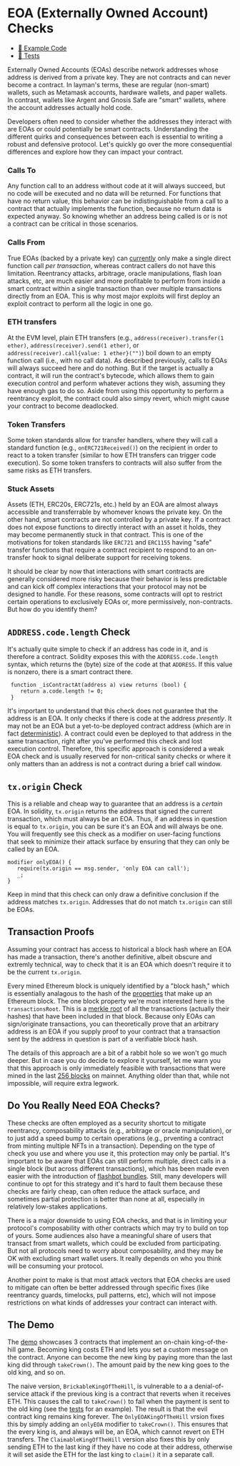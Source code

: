 # EOA (Externally Owned Account) Checks
- [📜 Example Code](./KingOfTheHill.sol)
- [🐞 Tests](../../test/KingOfTheHill.t.sol)

Externally Owned Accounts (EOAs) describe network addresses whose address is derived from a private key. They are not contracts and can never become a contract. In layman's terms, these are regular (non-smart) wallets, such as Metamask accounts, hardware wallets, and paper wallets. In contrast, wallets like Argent and Gnosis Safe are "smart" wallets, where the account addresses actually hold code.

Developers often need to consider whether the addresses they interact with are EOAs or could potentially be smart contracts. Understanding the different quirks and consequences between each is essential to writing a robust and defensive protocol. Let's quickly go over the more consequential differences and explore how they can impact your contract.

### Calls To
Any function call to an address without code at it will always succeed, but no code will be executed and no data will be returned. For functions that have no return value, this behavior can be indistinguishable from a call to a contract that actually implements the function, because no return data is expected anyway. So knowing whether an address being called is or is not a contract can be critical in those scenarios.

### Calls From
True EOAs (backed by a private key) can [currently](https://eips.ethereum.org/EIPS/eip-3074) only make a single direct function call *per transaction*, whereas contract callers do not have this limitation. Reentrancy attacks, arbitrage, oracle manipulations, flash loan attacks, etc, are much easier and more profitable to perform from inside a smart contract within a single transaction than over multiple transactions directly from an EOA. This is why most major exploits will first deploy an exploit contract to perform all the logic in one go.

### ETH transfers
At the EVM level, plain ETH transfers (e.g., `address(receiver).transfer(1 ether)`, `address(receiver).send(1 ether)`, or `address(receiver).call{value: 1 ether}("")`) boil down to an empty function call (i.e., with no call data). As described previously, calls to EOAs will always succeed here and do nothing. But if the target is actually a contract, it will run the contract's bytecode, which allows them to gain execution control and perform whatever actions they wish, assuming they have enough gas to do so. Aside from using this opportunity to perform a reentrancy exploit, the contract could also simpy revert, which might cause your contract to become deadlocked.

### Token Transfers
Some token standards allow for transfer handlers, where they will call a standard function (e.g., `onERC721Received()`) on the recipient in order to react to a token transfer (similar to how ETH transfers can trigger code execution). So some token transfers to contracts will also suffer from the same risks as ETH transfers.

### Stuck Assets
Assets (ETH, ERC20s, ERC721s, etc.) held by an EOA are almost always accessible and transferrable by whomever knows the private key. On the other hand, smart contracts are not controlled by a private key. If a contract does not expose functions to directly interact with an asset it holds, they may become permanently stuck in that contract. This is one of the motivations for token standards like `ERC721` and `ERC1155` having "safe" transfer functions that require a contract recipient to respond to an on-transfer hook to signal deliberate support for receiving tokens.

It should be clear by now that interactions with smart contracts are generally considered more risky because their behavior is less predictable and can kick off complex interactions that your protocol may not be designed to handle. For these reasons, some contracts will opt to restrict certain operations to exclusively EOAs or, more permissively, non-contracts. But how do you identify them?

## `ADDRESS.code.length` Check
It's actually quite simple to check if an address has code in it, and is therefore a contract. Solidity exposes this with the `ADDRESS.code.length` syntax, which returns the (byte) size of the code at that `ADDRESS`. If this value is nonzero, there is a smart contract there.

```solidity
 function _isContractAt(address a) view returns (bool) {
    return a.code.length != 0;
 }
 ```

It's important to understand that this check does not guarantee that the address is an EOA. It only checks if there is code at the address *presently*. It may not be an EOA but a yet-to-be deployed contract address (which are in fact [deterministic](../factory-proofs/)). A contract could even be deployed to that address in the same transaction, right after you've performed this check and lost execution control. Therefore, this specific approach is considered a weak EOA check and is usually reserved for non-critical sanity checks or where it only matters than an address is not a contract during a brief call window.

 ## `tx.origin` Check
 This is a reliable and cheap way to guarantee that an address is a *certain* EOA. In solidity, `tx.origin` returns the address that signed the current transaction, which must always be an EOA. Thus, if an address in question is equal to `tx.origin`, you can be sure it's an EOA and will always be one. You will frequently see this check as a modifier on user-facing functions that seek to minimize their attack surface by ensuring that they can only be called by an EOA.
 
 ```solidity
 modifier onlyEOA() {
    require(tx.origin == msg.sender, 'only EOA can call');
    _;
 }
 ```
 
 Keep in mind that this check can only draw a definitive conclusion if the address matches `tx.origin`. Addresses that do not match `tx.origin` can still be EOAs.

 ## Transaction Proofs

 Assuming your contract has access to historical a block hash where an EOA has made a transaction, there's another definitive, albeit obscure and extremly technical, way to check that it is an EOA which doesn't require it to be the current `tx.origin`.

 Every mined Ethereum block is uniquely identified by a "block hash," which is essentially analagous to the hash of the [properties](https://ethereum.org/en/developers/docs/apis/json-rpc/#eth_getblockbyhash) that make up an Ethereum block. The one block property we're most interested here is the `transactionsRoot`. This is a [merkle root](../merkle-proofs/) of all the transactions (actually their hashes) that have been included in that block. Because only EOAs can sign/originate transactions, you can theoretically prove that an arbitrary address is an EOA if you supply proof to your contract that a transaction sent by the address in question is part of a verifiable block hash.
 
 The details of this approach are a bit of a rabbit hole so we won't go much deeper. But in case you do decide to explore it yourself, let me warn you that this approach is only immediately feasible with transactions that were mined in the last [256 blocks](https://docs.soliditylang.org/en/v0.8.17/units-and-global-variables.html#block-and-transaction-properties) on mainnet. Anything older than that, while not impossible, will require extra legwork. 

## Do You Really Need EOA Checks?
These checks are often employed as a security shortcut to mitigate reentrancy, composability attacks (e.g., arbitrage or oracle manipulation), or to just add a speed bump to certain operations (e.g., prventing a contract from minting multiple NFTs in a transaction). Depending on the type of check you use and where you use it, this protection may only be partial. It's important to be aware that EOAs can still perform multiple, direct calls in a single block (but across different transactions), which has been made even easier with the introduction of [flashbot bundles](https://docs.flashbots.net/flashbots-auction/searchers/advanced/understanding-bundles). Still, many developers will continue to opt for this strategy and it's hard to fault them because these checks are fairly cheap, can often reduce the attack surface, and sometimes partial protection is better than none at all, especially in relatively low-stakes applications.

There is a major downside to using EOA checks, and that is in limiting your protocol's composability with other contracts which may try to build on top of yours. Some audiences also have a meaningful share of users that transact from smart wallets, which could be excluded from participating. But not all protocols need to worry about composability, and they may be OK with excluding smart wallet users. It really depends on who you think will be consuming your protocol.

Another point to make is that most attack vectors that EOA checks are used to mitigate can often be better addressed through specific fixes (like reentrancy guards, timelocks, pull patterns, etc), which will not impose restrictions on what kinds of addresses your contract can interact with.

## The Demo
The [demo](./KingOfTheHill.sol) showcases 3 contracts that implement an on-chain king-of-the-hill game. Becoming king costs ETH and lets you set a custom message on the contract. Anyone can become the new king by paying more than the last king did through `takeCrown()`. The amount paid by the new king goes to the old king, and so on.

The naive version, `BrickableKingOfTheHill`, is vulnerable to a a denial-of-service attack if the previous king is a contract that reverts when it receives ETH. This causes the call to `takeCrown()` to fail when the payment is sent to the old king (see the [tests](../../test/KingOfTheHill.t.sol#L48) for an example). The result is that the evil contract king remains king forever. The `OnlyEOAKingOfTheHill` vrsion fixes this by simply adding an `onlyEOA` modifier to `takeCrown()`. This ensures that the every king is, and always will be, an EOA, which cannot revert on ETH transfers. The `ClaimableKingOfTheHill` version also fixes this by only sending ETH to the last king if they have no code at their address, otherwise it will set aside the ETH for the last king to `claim()` it in a separate call.